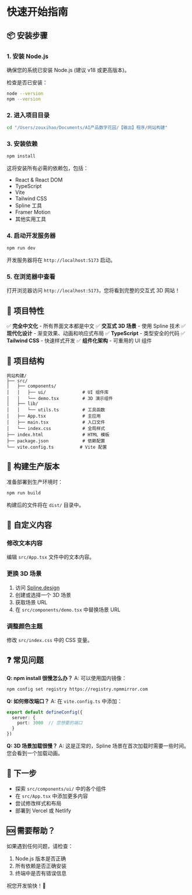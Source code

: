 # 快速开始指南

## 📦 安装步骤

### 1. 安装 Node.js
确保您的系统已安装 Node.js (建议 v18 或更高版本)。

检查是否已安装：
```bash
node --version
npm --version
```

### 2. 进入项目目录
```bash
cd "/Users/zouxihao/Documents/AI产品数字花园/【输出】程序/网站构建"
```

### 3. 安装依赖
```bash
npm install
```

这将安装所有必需的依赖包，包括：
- React & React DOM
- TypeScript
- Vite
- Tailwind CSS
- Spline 工具
- Framer Motion
- 其他实用工具

### 4. 启动开发服务器
```bash
npm run dev
```

开发服务器将在 `http://localhost:5173` 启动。

### 5. 在浏览器中查看
打开浏览器访问 `http://localhost:5173`，您将看到完整的交互式 3D 网站！

## 🎨 项目特性

✅ **完全中文化** - 所有界面文本都是中文
✅ **交互式 3D 场景** - 使用 Spline 技术
✅ **现代化设计** - 渐变效果、动画和响应式布局
✅ **TypeScript** - 类型安全的代码
✅ **Tailwind CSS** - 快速样式开发
✅ **组件化架构** - 可重用的 UI 组件

## 📁 项目结构

```
网站构建/
├── src/
│   ├── components/
│   │   ├── ui/              # UI 组件库
│   │   └── demo.tsx         # 3D 演示组件
│   ├── lib/
│   │   └── utils.ts         # 工具函数
│   ├── App.tsx              # 主应用
│   ├── main.tsx             # 入口文件
│   └── index.css            # 全局样式
├── index.html               # HTML 模板
├── package.json             # 依赖配置
└── vite.config.ts          # Vite 配置
```

## 🚀 构建生产版本

准备部署到生产环境时：

```bash
npm run build
```

构建后的文件将在 `dist/` 目录中。

## 📝 自定义内容

### 修改文本内容
编辑 `src/App.tsx` 文件中的文本内容。

### 更换 3D 场景
1. 访问 [Spline.design](https://spline.design/)
2. 创建或选择一个 3D 场景
3. 获取场景 URL
4. 在 `src/components/demo.tsx` 中替换场景 URL

### 调整颜色主题
修改 `src/index.css` 中的 CSS 变量。

## ❓ 常见问题

**Q: npm install 很慢怎么办？**
A: 可以使用国内镜像：
```bash
npm config set registry https://registry.npmmirror.com
```

**Q: 如何修改端口？**
A: 在 `vite.config.ts` 中添加：
```typescript
export default defineConfig({
  server: {
    port: 3000  // 您想要的端口
  }
})
```

**Q: 3D 场景加载很慢？**
A: 这是正常的，Spline 场景在首次加载时需要一些时间。您会看到一个加载动画。

## 🎯 下一步

- 探索 `src/components/ui/` 中的各个组件
- 在 `src/App.tsx` 中添加更多内容
- 尝试修改样式和布局
- 部署到 Vercel 或 Netlify

## 🆘 需要帮助？

如果遇到任何问题，请检查：
1. Node.js 版本是否正确
2. 所有依赖是否正确安装
3. 终端中是否有错误信息

祝您开发愉快！🎉

